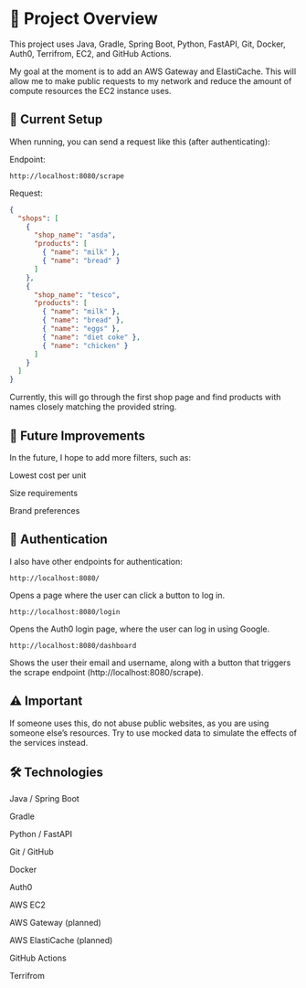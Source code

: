 # 🧩 Project Overview

This project uses Java, Gradle, Spring Boot, Python, FastAPI, Git, Docker, Auth0, Terrifrom, EC2, and GitHub Actions.

My goal at the moment is to add an AWS Gateway and ElastiCache.
This will allow me to make public requests to my network and reduce the amount of compute resources the EC2 instance uses.

## 🧠 Current Setup

When running, you can send a request like this (after authenticating):

Endpoint:
```
http://localhost:8080/scrape
```

Request:
```json
{
  "shops": [
    {
      "shop_name": "asda",
      "products": [
        { "name": "milk" },
        { "name": "bread" }
      ]
    },
    {
      "shop_name": "tesco",
      "products": [
        { "name": "milk" },
        { "name": "bread" },
        { "name": "eggs" },
        { "name": "diet coke" },
        { "name": "chicken" }
      ]
    }
  ]
}
```

Currently, this will go through the first shop page and find products with names closely matching the provided string.

## 🔮 Future Improvements

In the future, I hope to add more filters, such as:

Lowest cost per unit

Size requirements

Brand preferences

## 🔐 Authentication

I also have other endpoints for authentication:

```
http://localhost:8080/
```
Opens a page where the user can click a button to log in.

```
http://localhost:8080/login
```
Opens the Auth0 login page, where the user can log in using Google.

```
http://localhost:8080/dashboard
```
Shows the user their email and username, along with a button that triggers the scrape endpoint (http://localhost:8080/scrape).

## ⚠️ Important

If someone uses this, do not abuse public websites, as you are using someone else’s resources.
Try to use mocked data to simulate the effects of the services instead.

## 🛠️ Technologies

Java / Spring Boot

Gradle

Python / FastAPI

Git / GitHub

Docker

Auth0

AWS EC2

AWS Gateway (planned)

AWS ElastiCache (planned)

GitHub Actions

Terrifrom 
